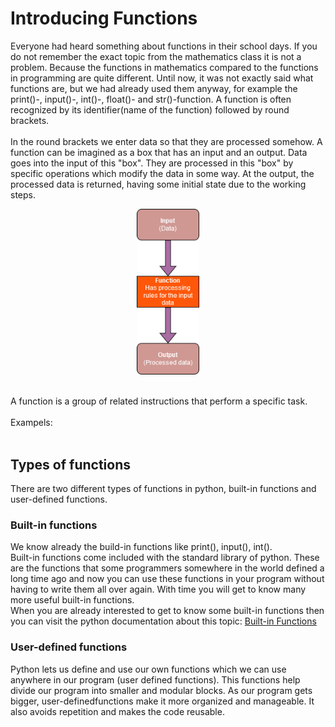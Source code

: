 # Introducing Functions

Everyone had heard something about functions in their school days. If you do not remember the exact topic from the mathematics class it is not a problem. Because the functions in mathematics compared to the functions in programming are quite different. Until now, it was not exactly said what functions are, but we had already used them anyway, for example the print()-, input()-, int()-, float()- and str()-function. A function is often recognized by its identifier(name of the function) followed by round brackets.
<br>
<br>
In the round brackets we enter data so that they are processed somehow. A function can be imagined as a box that has an input and an output. Data goes into the input of this "box". They are processed in this "box" by specific operations which modify the data in some way. At the output, the processed data is returned, having some initial state due to the working steps.
<br>

<p align="center">
<img src="https://github.com/Olexandr-Andriyenko/Python-learning-path/blob/main/illustrations/img13.png" width="100">
<p>

<br>
A function is a group of related instructions that perform a specific task.
<br>
<br>
Exampels:
<br>
<br>

## Types of functions

There are two different types of functions in python, built-in functions and user-defined functions.<br>

### Built-in functions

We know already the build-in functions like print(), input(), int().<br>
Built-in functions come included with the standard library of python. These are the functions that some programmers somewhere in the world defined a long time ago and now you can use these functions in your program without having to write them all over again. With time you will get to know many more useful built-in functions.<br>
When you are already interested to get to know some built-in functions then you can visit the python documentation about this topic: [Built-in Functions](https://docs.python.org/3/library/functions.html)

### User-defined functions

Python lets us define and use our own functions which we can use anywhere in our program (user defined functions). This functions help divide our program into smaller and modular blocks. As our program gets bigger, user-definedfunctions make it more organized and manageable. It also avoids repetition and makes the code reusable.

